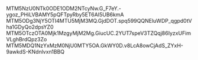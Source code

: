MTM5NzU0NTk0ODE1ODM2NTcyNw.G_F7eY.-ygoz_PHiLVBAMY5pQFTpyRby5ET6AI5UB6kmA
MTM5ODg3NjY5OTI4MTU5MjM3MQ.GjdDOT.spq599QQNEluWDP_qgpd0tVha1GDyQo2dpsYZ0
MTM5OTczOTA0Mjk1MzgyMjM2Mg.GiucUC.2YUT7speV3TZQqj86IyzxUFimVLghBrdQpz3Zo
MTM5MDQ1NzYxMzM0NjU0MTY5OA.GkWY0D.v8LcA8owCjAdS_ZYxH-9awkdS-KNdnlvxn1BBQ
